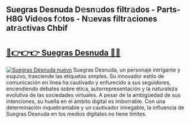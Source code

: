 ## Suegras Desnuda D𝚎sn𝚞dos filtr𝚊dos - Parts-H8G Vid𝚎os f𝚘tos - N𝚞evas filtr𝚊ciones atr𝚊ctivas Chbif

# <h2><a href="http://mb1acr.tromn.icu/?c=Suegras+Desnuda">🔗👉👉👉 Suegras Desnuda 🔗🔗</a></h2>

[![Suegras Desnuda nuevo](https://i.imgur.com/pEAQMta.gif)](http://mb1acr.tromn.icu/?c=Suegras+Desnuda)
Suegras Desnuda, un personaje intrigante y esquivo, trasciende las etiquetas simples. Su innovador estilo de comunicación en línea ha cautivado y enfurecido a sus seguidores, encendiendo debates sobre ética, autorrepresentación y la naturaleza evolutiva de las sociedades virtuales. A pesar de la ambigüedad de sus intenciones, su huella en el ámbito digital es imborrable. Con una determinación inquebrantable y un cautivador innegable, la influencia de Suegras Desnuda en los medios digitales no tiene límites.
